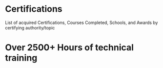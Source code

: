 # Certifications
List of acquired Certifications, Courses Completed, Schools, and Awards by certifying authority/topic<br />
# Over 2500+ Hours of technical training
